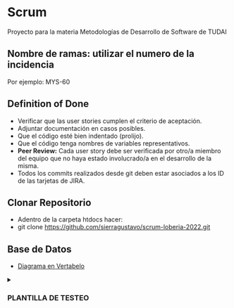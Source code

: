 # Scrum
Proyecto para la materia Metodologías de Desarrollo de Software de TUDAI

## Nombre de ramas: utilizar el numero de la incidencia
Por ejemplo: MYS-60

## Definition of Done
- Verificar que las user stories cumplen el criterio de aceptación. 
- Adjuntar documentación en casos posibles.
- Que el código esté bien indentado (prolijo).
- Que el código tenga nombres de variables representativos.
- **Peer Review:** Cada user story debe ser verificada por otro/a miembro del equipo que no haya estado involucrado/a en el desarrollo de la misma.
- Todos los commits realizados desde git deben estar asociados a los ID de las tarjetas de JIRA.

## Clonar Repositorio
- Adentro de la carpeta htdocs hacer:
- git clone https://github.com/sierragustavo/scrum-loberia-2022.git

## Base de Datos

- [Diagrama en Vertabelo](https://my.vertabelo.com/model/rpeBYwKtA7Y6CuFOd274ferLJZWbjHwj)

<details><summary>
  
  
### PLANTILLA DE TESTEO

</summary>

| MYS-# | Fecha de registro | Miembro | Salida esperada | Salida obtenida | Fallo |
| ------------- | ------------- | ------------- |  ------------- | ------------- | --- |
| MYS-88 | 30/6/2022 | Flavia | Ver Lista de medicos y poder filtrarla  | Muestra Lista de medicos segun filtro | No |
| MYS-87 | 1/7/2022 | Fausto | Ver formulario para ingresar con DNI al entrar a la pagina | Muestra formulario para ingresar con DNI  | No |
| MYS-86 | 1/7/2022 | Fausto | Ver formulario para registrarme con mis datos y que se cargue a la base de datos| Muestra formulario para registrarme y carga el registro a la base de datos | No |
| MYS-96| 1/7/2022 | Kevin | Ver lista de turnos de un determinado medico | Muestra lista de turnos venideros segun el medico en sesion | No |
| MYS-103 | 4/7/2022 | Flavia |Tener un botón para ir a los turnos reservados, que se listen los mismos. Dar la opción de cancelar turno y que se de de baja de la base de datos| Hay un botón para los turnos reservados, se listan los mismos, se puede cancelar tueno y se da de baja de la base de datos | No | 
| MYS-80 | 4/7/2022 | Kevin | Poder cargar turno de un determinado medico, ver informacion estatica de un medico y dar opcion de modificar sus datos | inputs disponibles para cargar turnos con fecha(hora,dia,mes) y medico , asi tambien se pudo modificar datos de un medico en cuestion. |  No |
| MYS-96  | 4/7/2022  | Nicolas | Dar la posibilidad de guardar como PDF | Descarga un archivo PDF con la tabla pedida | No |
| MYS-133 | 4/7/2022 | Nicolas | Filtrar medicos por especialidad nombre o codigo | Muestra la lista de filtrada de los medicos | No |
| MYS-134 | 4/7/2022 | Gustavo | Pagina funcionando | Problema con la carga de imagenes (logo y foto del medico) | Si |
| MYS-116 | 4/7/2022 | Gustavo | Formulario de registro de pacientes | Registra correctamente pero no da la posibilidad de registro sin obra social| si |


</detail 
